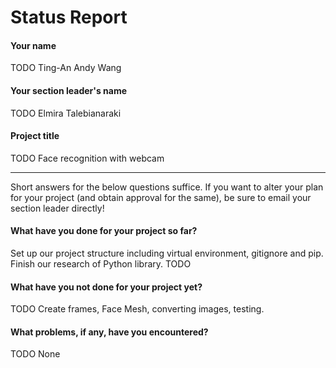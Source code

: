 # Status Report

#### Your name

TODO
Ting-An Andy Wang
#### Your section leader's name

TODO
Elmira Talebianaraki
#### Project title

TODO
Face recognition with webcam

***

Short answers for the below questions suffice. If you want to alter your plan for your project (and obtain approval for the same), be sure to email your section leader directly!

#### What have you done for your project so far?
Set up our project structure including virtual environment, gitignore and pip.
Finish our research of Python library.
TODO

#### What have you not done for your project yet?

TODO
Create frames, Face Mesh, converting images, testing.
#### What problems, if any, have you encountered?

TODO
None